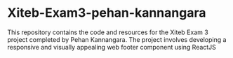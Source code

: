 # Xiteb-Exam3-pehan-kannangara
This repository contains the code and resources for the Xiteb Exam 3 project completed by Pehan Kannangara. The project involves developing a responsive and visually appealing web footer component using ReactJS
